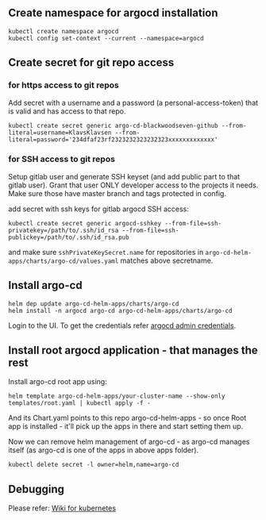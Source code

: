 ## Create namespace for argocd installation
```
kubectl create namespace argocd
kubectl config set-context --current --namespace=argocd
```

## Create secret for git repo access

### for https access to git repos 

Add secret with a username and a password (a personal-access-token) that is valid and has access to that repo.

```
kubectl create secret generic argo-cd-blackwoodseven-github --from-literal=username=KlavsKlavsen --from-literal=password='234dfaf23rf2323232323232323xxxxxxxxxxxxx'
```

### for SSH access to git repos

Setup gitlab user and generate SSH keyset (and add public part to that gitlab user).
Grant that user ONLY developer access to the projects it needs. Make sure those have master branch and tags protected in config.

add secret with ssh keys for gitlab argocd SSH access:
```
kubectl create secret generic argocd-sshkey --from-file=ssh-privatekey=/path/to/.ssh/id_rsa --from-file=ssh-publickey=/path/to/.ssh/id_rsa.pub
```

and make sure `sshPrivateKeySecret.name` for repositories in 
`argo-cd-helm-apps/charts/argo-cd/values.yaml` matches above secretname.

## Install argo-cd
```
helm dep update argo-cd-helm-apps/charts/argo-cd
helm install -n argocd argo-cd argo-cd-helm-apps/charts/argo-cd
```

Login to the UI. To get the credentials refer
[argocd admin credentials](pttps://argoproj.github.io/argo-cd/getting_started/#4-login-using-the-cli).

## Install root argocd application - that manages the rest
Install argo-cd root app using:
```
helm template argo-cd-helm-apps/your-cluster-name --show-only templates/root.yaml | kubectl apply -f -
```

And its Chart.yaml points to this repo argo-cd-helm-apps - so once Root app is installed - it'll pick up the apps in there and start setting them up.

Now we can remove helm management of argo-cd - as argo-cd manages itself (as argo-cd is one of the apps in above apps folder).

```
kubectl delete secret -l owner=helm,name=argo-cd
```

## Debugging
Please refer: [Wiki for kubernetes](https://gitlab.enableit.dk/obmondo/wiki/-/tree/master/internal/kubernetes)
